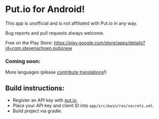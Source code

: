 # Put.io for Android!

This app is unofficial and is not affiliated with Put.io in any way.

Bug reports and pull requests always welcome.

Free on the Play Store: https://play.google.com/store/apps/details?id=com.stevenschoen.putionew


### Coming soon:
	
More languages (please [contribute translations](https://crowdin.com/project/putio-for-android)!)

## Build instructions:

- Register an API key with [put.io](https://put.io/v2/docs/gettingstarted.html).
- Place your API key and client ID into `app/src/main/res/secrets.xml`.
- Build project via gradle.

